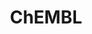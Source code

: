 ---
layout: default
bigquery: https://console.cloud.google.com/bigquery?p=patents-public-data&d=ebi_chembl&page=dataset
citation: '"The ChEMBL database in 2017." Anna Gaulton, Anne Hersey, Michał Nowotka,
  A Patrícia Bento, Jon Chambers, David Mendez, Prudence Mutowo, Francis Atkinson,
  Louisa J Bellis, Elena Cibrián-Uhalte, Mark Davies, Nathan Dedman, Anneli Karlsson,
  María Paula Magariños, John P Overington, George Papadatos, Ines Smit, Andrew R
  Leach Nucleic acids Research (2017) 45 (Database Issue), D945-D954'
contributors: European Bioinformatics Institute
cost: None
description: ChEMBL Data is a manually curated database of small molecules used in
  drug discovery, including information about existing patented drugs.
documentation: 'schema: https://www.ebi.ac.uk/chembl/db_schema


  '
last_edit: 04/12/2022, 18:12:53
location: https://console.cloud.google.com/marketplace/product/google_patents_public_datasets/chembl
maintained_by: EMBL-EBI, an outstation of European Molecular Biology Laboratory
related_publications: '

  ChEMBL: towards direct deposition of bioassay data.


  Mendez D, Gaulton A, Bento AP, Chambers J, De Veij M, Félix E, Magariños MP, Mosquera
  JF, Mutowo P, Nowotka M, Gordillo-Marañón M, Hunter F, Junco L, Mugumbate G, Rodriguez-Lopez
  M, Atkinson F, Bosc N, Radoux CJ, Segura-Cabrera A, Hersey A, Leach AR.


  — Nucleic Acids Res. 2019; 47(D1):D930-D940. doi: 10.1093/nar/gky1075

  '
schema_fields:
- num_alerts
- level5
- sequence_md5sum
- assay_type
- short_name
- activity_comment
- mec_id
- prod_pat_id
- volume
- mutation
- l5
- relation
- standard_relation
- src_compound_id
- potential_duplicate
- alert_set_id
- efo_term
- usan_stem_definition
- confidence
- ref_type
- ap_id
- product_id
- ad_type
- mol_atc_id
- applicant_full_name
- level1
- helm_notation
- first_in_class
- standard_type
- cx_most_bpka
- year
- direct_interaction
- natural_product
- molsyn_id
- dosed_ingredient
- parent_molregno
- compsyn_id
- compound_key
- hbd_lipinski
- src_short_name
- tid_fixed
- acd_logd
- doc_type
- component_synonym
- creation_date
- idx
- title
- assay_source
- mc_target_name
- start_position
- level3_description
- usan_substem
- mesh_id
- smarts
- research_stem
- l8
- aidx
- patent_no
- num_ro5_violations
- assay_class_id
- targcomp_id
- prodrug
- sitecomp_id
- l6
- name
- assay_cell_type
- molfile
- ingredient
- standard_upper_value
- priority
- alert_name
- pathway_key
- src_assay_id
- activity_count
- uo_units
- metabolite_record_id
- warning_class
- molregno
- doc_id
- prediction_method
- target_desc
- atc_code
- route
- value
- warning_country
- normal_range_max
- compd_id
- withdrawn_reason
- published_value
- withdrawn_year
- hrac_code
- journal
- l3
- assay_organism
- comp_class_id
- psa
- entity_id
- oc_id
- site_name
- withdrawn_country
- cell_name
- source
- updated_by
- toid
- publication_number
- assay_subcellular_fraction
- class_level
- active_ingredient
- level2_description
- protein_class_id
- first_page
- warning_id
- subgroup
- availability_type
- pchembl_value
- binding_site_comment
- issue
- withdrawn_flag
- oral
- hbd
- mc_organism
- pubmed_id
- metref_id
- smid
- confidence_score
- protclasssyn_id
- topical
- cl_lincs_id
- cell_id
- l2
- domain_description
- mc_target_accession
- num_lipinski_ro5_violations
- assay_strain
- heavy_atoms
- bao_format
- hba_lipinski
- sei
- definition
- parameter_value
- level1_description
- target_type
- ass_cls_map_id
- ref_url
- db_version
- standard_units
- drug_substance_flag
- cell_source_tissue
- le
- end_position
- authors
- usan_stem
- co_stem_id
- entity_type
- company
- parent_go_id
- res_stem_id
- isoform
- curation_comment
- assay_tissue
- molecular_mechanism
- targrel_id
- substrate_record_id
- met_comment
- stem_class
- acd_most_apka
- full_molformula
- hrac_class_id
- frac_code
- text_value
- chebi_par_id
- mw_monoisotopic
- assay_desc
- aspect
- as_id
- alert_id
- drug_product_flag
- cell_source_organism
- molecular_species
- first_approval
- ridx
- formulation_id
- tissue_id
- annotation
- pref_name
- l1
- assay_category
- activity_id
- clo_id
- chembl_id
- downgraded
- status
- cell_source_tax_id
- ddd_id
- assay_tax_id
- irac_code
- curated_by
- domain_type
- max_phase_for_ind
- delist_flag
- published_relation
- frac_class_id
- ddd_units
- mc_target_type
- major_class
- relationship
- set_name
- l7
- class_type
- lle
- label
- domain_name
- cell_ontology_id
- orig_description
- data_validity_comment
- path
- usan_year
- hba
- assay_id
- warnref_id
- normal_range_min
- who_name
- mol_frac_id
- previous_company
- met_conversion
- level3
- relationship_desc
- cidx
- caloha_id
- nda_type
- qudt_units
- protein_class_synonym
- bao_endpoint
- cpd_str_alert_id
- full_mwt
- job_id
- dosage_form
- go_id
- published_units
- upper_value
- ddd_comment
- structure_type
- rgid
- enzyme_name
- level2
- level4_description
- tax_id
- active_molregno
- usan_stem_id
- type
- doi
- mol_hrac_id
- homologue
- who_extra
- standard_text_value
- rtb
- comments
- actsm_id
- source_domain_id
- biocomp_id
- pathway_id
- stat
- version
- acd_logp
- assay_param_id
- src_description
- bei
- warning_year
- inorganic_flag
- tid
- selectivity_comment
- efo_id
- drug_record_id
- standard_inchi
- cellosaurus_id
- published_type
- mechanism_comment
- irac_class_id
- chirality
- tbl
- species_group_flag
- acd_most_bpka
- strength
- alogp
- l4
- parent_id
- protein_class_desc
- mc_tax_id
- mw_freebase
- compound_name
- aromatic_rings
- relationship_type
- met_id
- approval_date
- canonical_smiles
- synonyms
- std_act_id
- src_id
- sequence
- indref_id
- action_type
- cell_description
- country
- last_page
- patent_expire_date
- cx_most_apka
- log_id
- max_phase
- domain_id
- polymer_flag
- accession
- site_id
- last_active
- uberon_id
- level4
- standard_inchi_key
- enzyme_tid
- updated_on
- syn_type
- related_tid
- result_flag
- bao_id
- molecule_type
- db_source
- innovator_company
- black_box_warning
- warning_type
- comp_go_id
- warning_description
- patent_use_code
- therapeutic_flag
- component_type
- description
- submission_date
- standard_flag
- qed_weighted
- mechanism_of_action
- target_mapping
- record_id
- standard_value
- component_id
- ref_id
- site_residues
- units
- variant_id
- mesh_heading
- indication_class
- stem
- ro3_pass
- trade_name
- drugind_id
- ddd_value
- ddd_admr
- cx_logp
- abstract
- disease_efficacy
- mecref_id
- withdrawn_class
- parent_type
- parameter_type
- organism
- patent_id
- parenteral
- assay_test_type
- cx_logd
- mol_irac_id
- predbind_id
- bto_id
shortname: chembl
tags:
- biotechnology
- health
- chemical
- bioinformatics
- medical
terms_of_use: CC BY-SA 3.0
title: ChEMBL
uuid: e232a192-965c-4ec9-904c-155b6dfe56c5
---